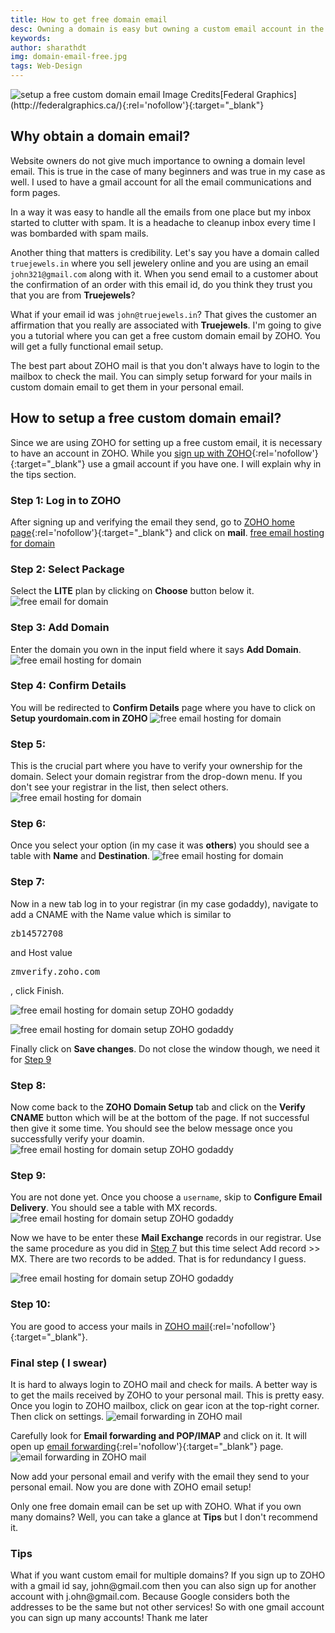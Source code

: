 ```yaml
---
title: How to get free domain email
desc: Owning a domain is easy but owning a custom email account in the domain name is not. Now with ZOHO it is easy to obtain a free domain email. Learn how to setup a domain email free with ZOHO.
keywords: 
author: sharathdt
img: domain-email-free.jpg
tags: Web-Design
---
```


<img alt="setup a free custom domain email" title="free custom domain email" itemprop="thumbnailUrl" src="{{ site.url }}/images/domain-email-free.jpg">
Image Credits[Federal Graphics](http://federalgraphics.ca/){:rel='nofollow'}{:target="_blank"}

## Why obtain a domain email?

Website owners do not give much importance to owning a domain level email. This is true in the case of many beginners and was true in my case as well. I used to have a gmail account for all the email communications and form pages.

In a way it was easy to handle all the emails from one place but my inbox started to clutter with spam. It is a headache to cleanup inbox every time I was bombarded with spam mails. 

Another thing that matters is credibility. Let's say you have a domain called ```truejewels.in``` where you sell jewelery online and you are using an email ```john321@gmail.com``` along with it. When you send email to a customer about the confirmation of an order with this email id, do you think they trust you that you are from **Truejewels**?

What if your email id was ```john@truejewels.in```? That gives the customer an affirmation that you really are associated with **Truejewels**. I'm going to give you a tutorial where you can get a free custom domain email by ZOHO. You will get a fully functional email setup.

The best part about ZOHO mail is that you don't always have to login to the mailbox to check the mail. You can simply setup forward for your mails in custom domain email to get them in your personal email.


## How to setup a free custom domain email?

Since we are using ZOHO for setting up a free custom email, it is necessary to have an account in ZOHO. While you [sign up with ZOHO](https://www.zoho.com/signup.html){:rel='nofollow'}{:target="_blank"} use a gmail account if you have one. I will explain why in the tips section.

### Step 1: Log in to ZOHO
After signing up and verifying the email they send, go to [ZOHO home page](https://home.zoho.com/home){:rel='nofollow'}{:target="_blank"} and click on **mail**.
[free email hosting for domain ](/images/setup-custom-domain-email-with-ZOHO.jpg)

### Step 2: Select Package
Select the **LITE** plan by clicking on **Choose** button below it.
![free email for domain](/images/setup-custom-domain-email-with-ZOHO-2.jpg)

### Step 3: Add Domain
Enter the domain you own in the input field where it says **Add Domain**.
![free email hosting for domain](/images/setup-custom-domain-email-with-ZOHO-3.jpg)

### Step 4: Confirm Details
You will be redirected to **Confirm Details** page where you have to click on **Setup yourdomain.com in ZOHO**
![free email hosting for domain](/images/setup-custom-domain-email-with-ZOHO-4.jpg)

### Step 5:
This is the crucial part where you have to verify your ownership for the domain. Select your domain registrar from the drop-down menu. If you don't see your registrar in the list, then select others.
![free email hosting for domain](/images/setup-custom-domain-email-with-ZOHO-5.jpg)

### Step 6: 
Once you select your option (in my case it was **others**) you should see a table with **Name** and **Destination**.
![free email hosting for domain](/images/setup-custom-domain-email-with-ZOHO-6.jpg)

<div id="step7"></div>

### Step 7:
Now in a new tab log in to your registrar (in my case godaddy), navigate to add a CNAME with the Name value which is similar to 
<pre>zb14572708</pre> and Host value <pre>zmverify.zoho.com</pre>, click Finish.
![free email hosting for domain setup ZOHO godaddy](/images/setup-custom-domain-email-with-ZOHO-7.jpg)

![free email hosting for domain setup ZOHO godaddy](/images/setup-custom-domain-email-with-ZOHO-8.jpg)

Finally click on **Save changes**. Do not close the window though, we need it for <a href="step9">Step 9</a>

### Step 8:
Now come back to the **ZOHO Domain Setup** tab and click on the **Verify CNAME** button which will be at the bottom of the page. If not successful then give it some time. You should see the below message once you successfully verify your doamin.
![free email hosting for domain setup ZOHO godaddy](/images/setup-custom-domain-email-with-ZOHO-9.jpg)

<div id="step9"></div>

### Step 9: 
You are not done yet. Once you choose a ```username```, skip to **Configure Email Delivery**. You should see a table with MX records.
![free email hosting for domain setup ZOHO godaddy](/images/setup-custom-domain-email-with-ZOHO-10.jpg)

Now we have to be enter these **Mail Exchange** records in our registrar. Use the same procedure as you did in <a href="step7">Step 7</a> but this time select Add record >> MX. There are two records to be added. That is for redundancy I guess.

![free email hosting for domain setup ZOHO godaddy](/images/setup-custom-domain-email-with-ZOHO-11.jpg)

### Step 10:
You are good to access your mails in [ZOHO mail](https://mail.zoho.com/){:rel='nofollow'}{:target="_blank"}.

### Final step ( I swear)
It is hard to always login to ZOHO mail and check for mails. A better way is to get the mails received by ZOHO to your personal mail. This is pretty easy. Once you login to ZOHO mailbox, click on gear icon at the top-right corner. Then click on settings.
![email forwarding in ZOHO mail](/images/setup-custom-domain-email-with-ZOHO-12.jpg)

Carefully look for **Email forwarding and POP/IMAP** and click on it. It will open up [email forwarding](https://mail.zoho.com/mail/zmset.do#12){:rel='nofollow'}{:target="_blank"} page. 
![email forwarding in ZOHO mail](/images/setup-custom-domain-email-with-ZOHO-13.jpg)

Now add your personal email and verify with the email they send to your personal email. Now you are done with ZOHO email setup!


Only one free domain email can be set up with ZOHO. What if you own many domains? Well, you can take a glance at **Tips** but I don't recommend it. 

<div class="tips">
<h3>Tips</h3>
<p>What if you want custom email for multiple domains? If you sign up to ZOHO with a gmail id say, john@gmail.com then you can also sign up for another account with j.ohn@gmail.com. Because Google considers both the addresses to be the same but not other services! So with one gmail account you can sign up many accounts! Thank me later</p>
</div>